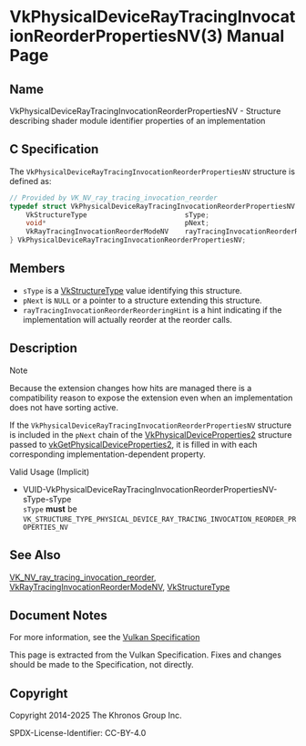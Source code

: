 # VkPhysicalDeviceRayTracingInvocationReorderPropertiesNV(3) Manual Page

## Name

VkPhysicalDeviceRayTracingInvocationReorderPropertiesNV - Structure describing shader module identifier properties of an implementation



## [](#_c_specification)C Specification

The `VkPhysicalDeviceRayTracingInvocationReorderPropertiesNV` structure is defined as:

```c++
// Provided by VK_NV_ray_tracing_invocation_reorder
typedef struct VkPhysicalDeviceRayTracingInvocationReorderPropertiesNV {
    VkStructureType                        sType;
    void*                                  pNext;
    VkRayTracingInvocationReorderModeNV    rayTracingInvocationReorderReorderingHint;
} VkPhysicalDeviceRayTracingInvocationReorderPropertiesNV;
```

## [](#_members)Members

- `sType` is a [VkStructureType](https://registry.khronos.org/vulkan/specs/latest/man/html/VkStructureType.html) value identifying this structure.
- `pNext` is `NULL` or a pointer to a structure extending this structure.
- `rayTracingInvocationReorderReorderingHint` is a hint indicating if the implementation will actually reorder at the reorder calls.

## [](#_description)Description

Note

Because the extension changes how hits are managed there is a compatibility reason to expose the extension even when an implementation does not have sorting active.

If the `VkPhysicalDeviceRayTracingInvocationReorderPropertiesNV` structure is included in the `pNext` chain of the [VkPhysicalDeviceProperties2](https://registry.khronos.org/vulkan/specs/latest/man/html/VkPhysicalDeviceProperties2.html) structure passed to [vkGetPhysicalDeviceProperties2](https://registry.khronos.org/vulkan/specs/latest/man/html/vkGetPhysicalDeviceProperties2.html), it is filled in with each corresponding implementation-dependent property.

Valid Usage (Implicit)

- [](#VUID-VkPhysicalDeviceRayTracingInvocationReorderPropertiesNV-sType-sType)VUID-VkPhysicalDeviceRayTracingInvocationReorderPropertiesNV-sType-sType  
  `sType` **must** be `VK_STRUCTURE_TYPE_PHYSICAL_DEVICE_RAY_TRACING_INVOCATION_REORDER_PROPERTIES_NV`

## [](#_see_also)See Also

[VK\_NV\_ray\_tracing\_invocation\_reorder](https://registry.khronos.org/vulkan/specs/latest/man/html/VK_NV_ray_tracing_invocation_reorder.html), [VkRayTracingInvocationReorderModeNV](https://registry.khronos.org/vulkan/specs/latest/man/html/VkRayTracingInvocationReorderModeNV.html), [VkStructureType](https://registry.khronos.org/vulkan/specs/latest/man/html/VkStructureType.html)

## [](#_document_notes)Document Notes

For more information, see the [Vulkan Specification](https://registry.khronos.org/vulkan/specs/latest/html/vkspec.html#VkPhysicalDeviceRayTracingInvocationReorderPropertiesNV)

This page is extracted from the Vulkan Specification. Fixes and changes should be made to the Specification, not directly.

## [](#_copyright)Copyright

Copyright 2014-2025 The Khronos Group Inc.

SPDX-License-Identifier: CC-BY-4.0